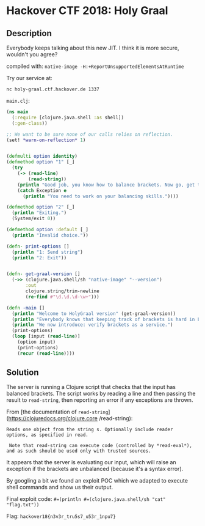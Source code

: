 Hackover CTF 2018: Holy Graal
=============================

## Description

Everybody keeps talking about this new JIT. I think it is more secure, wouldn't you agree?

compiled with: `native-image -H:+ReportUnsupportedElementsAtRuntime`

Try our service at:

`nc holy-graal.ctf.hackover.de 1337`

`main.clj`:
```clojure
(ns main
  (:require [clojure.java.shell :as shell])
  (:gen-class))

;; We want to be sure none of our calls relies on reflection.
(set! *warn-on-reflection* 1)


(defmulti option identity)
(defmethod option "1" [_]
  (try
    (-> (read-line)
        (read-string))
    (println "Good job, you know how to balance brackets. Now go, get the flag.")
    (catch Exception e
      (println "You need to work on your balancing skills."))))

(defmethod option "2" [_]
  (println "Exiting.")
  (System/exit 0))

(defmethod option :default [_]
  (println "Invalid choice."))

(defn- print-options []
  (println "1: Send string")
  (println "2: Exit"))


(defn- get-graal-version []
  (->> (clojure.java.shell/sh "native-image" "--version")
       :out
       clojure.string/trim-newline
       (re-find #"\d.\d.\d-\w+")))

(defn -main []
  (println "Welcome to HolyGraal version" (get-graal-version))
  (println "Everybody knows that keeping track of brackets is hard in LISP languages.")
  (println "We now introduce: verify brackets as a service.")
  (print-options)
  (loop [input (read-line)]
    (option input)
    (print-options)
    (recur (read-line))))
```

## Solution

The server is running a Clojure script that checks that the input has balanced
brackets. The script works by reading a line and then passing the result to
`read-string`, then reporting an error if any exceptions are thrown.

From [the documentation of `read-string`](https://clojuredocs.org/clojure.core
/read-string):

```
Reads one object from the string s. Optionally include reader
options, as specified in read.

 Note that read-string can execute code (controlled by *read-eval*),
and as such should be used only with trusted sources.
```

It appears that the server is evaluating our input, which will raise an
exception if the brackets are unbalanced (because it's a syntax error).

By googling a bit we found an exploit POC which we adapted to execute shell
commands and show us their output. 

Final exploit code: `#=(println #=(clojure.java.shell/sh "cat" "flag.txt"))`

Flag: `hackover18{n3v3r_tru5s7_u53r_1npu7}`
